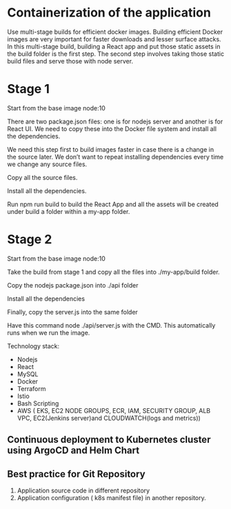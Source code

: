# Containerization of the application

Use multi-stage builds for efficient docker images. Building efficient Docker images are very important for faster downloads and lesser surface attacks. In this multi-stage build, building a React app and put those static assets in the build folder is the first step. The second step involves taking those static build files and serve those with node server.

# Stage 1

Start from the base image node:10

There are two package.json files: one is for nodejs server and another is for React UI. We need to copy these into the Docker file system and install all the dependencies.

We need this step first to build images faster in case there is a change in the source later. We don’t want to repeat installing dependencies every time we change any source files.

Copy all the source files.

Install all the dependencies.

Run npm run build to build the React App and all the assets will be created under build a folder within a my-app folder.

# Stage 2

Start from the base image node:10

Take the build from stage 1 and copy all the files into ./my-app/build folder.

Copy the nodejs package.json into ./api folder

Install all the dependencies

Finally, copy the server.js into the same folder

Have this command node ./api/server.js with the CMD. This automatically runs when we run the image.

Technology stack:
- Nodejs
- React
- MySQL
- Docker
- Terraform
- Istio
- Bash Scripting 
- AWS ( EKS, EC2 NODE GROUPS, ECR, IAM, SECURITY GROUP, ALB VPC, EC2(Jenkins server)and CLOUDWATCH(logs and metrics))

## Continuous deployment to Kubernetes cluster using ArgoCD and Helm Chart 

## Best practice for Git Repository 
1. Application source code in different repository
2. Application configuration ( k8s manifest file) in another repository.


